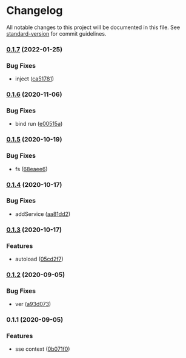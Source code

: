 # Changelog

All notable changes to this project will be documented in this file. See [standard-version](https://github.com/conventional-changelog/standard-version) for commit guidelines.

### [0.1.7](https://github.com/freedomsex/service-worker/compare/v0.1.6...v0.1.7) (2022-01-25)


### Bug Fixes

* inject ([ca51781](https://github.com/freedomsex/service-worker/commit/ca517815d089a575ebb7e345593daafe77fc5675))

### [0.1.6](https://github.com/freedomsex/service-worker/compare/v0.1.5...v0.1.6) (2020-11-06)


### Bug Fixes

* bind run ([e00515a](https://github.com/freedomsex/service-worker/commit/e00515ae5810aea0aa4459ec504df3812edb7c4e))

### [0.1.5](https://github.com/freedomsex/service-worker/compare/v0.1.4...v0.1.5) (2020-10-19)


### Bug Fixes

* fs ([68eaee6](https://github.com/freedomsex/service-worker/commit/68eaee68b0d20aa39e2beb455580030df96788e4))

### [0.1.4](https://github.com/freedomsex/service-worker/compare/v0.1.3...v0.1.4) (2020-10-17)


### Bug Fixes

* addService ([aa81dd2](https://github.com/freedomsex/service-worker/commit/aa81dd2550aea412d9b4a1bc5d08e656255a9100))

### [0.1.3](https://github.com/freedomsex/service-worker/compare/v0.1.2...v0.1.3) (2020-10-17)


### Features

* autoload ([05cd2f7](https://github.com/freedomsex/service-worker/commit/05cd2f7e044af95b0faad118facd4ac7dd6aa3e7))

### [0.1.2](https://github.com/freedomsex/service-worker/compare/v0.1.1...v0.1.2) (2020-09-05)


### Bug Fixes

* ver ([a93d073](https://github.com/freedomsex/service-worker/commit/a93d0731a5d864bc14da72866ec515fc479434df))

### 0.1.1 (2020-09-05)


### Features

* sse context ([0b071f0](https://github.com/freedomsex/service-worker/commit/0b071f0eb286114512bd9778f1506a59c7404747))
